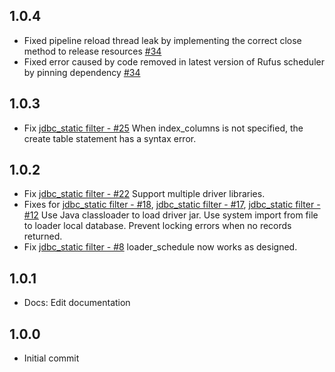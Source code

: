 ## 1.0.4
 - Fixed pipeline reload thread leak by implementing the correct close method to release resources [#34](https://github.com/logstash-plugins/logstash-filter-jdbc_static/pull/34)
 - Fixed error caused by code removed in latest version of Rufus scheduler by pinning dependency [#34](https://github.com/logstash-plugins/logstash-filter-jdbc_static/pull/34)

## 1.0.3
 - Fix [jdbc_static filter - #25](https://github.com/logstash-plugins/logstash-filter-jdbc_static/issues/25) When index_columns is not specified, the create table statement has a syntax error.

## 1.0.2
 - Fix [jdbc_static filter - #22](https://github.com/logstash-plugins/logstash-filter-jdbc_static/issues/22) Support multiple driver libraries.
 - Fixes for [jdbc_static filter - #18](https://github.com/logstash-plugins/logstash-filter-jdbc_static/issues/18), [jdbc_static filter - #17](https://github.com/logstash-plugins/logstash-filter-jdbc_static/issues/17), [jdbc_static filter - #12](https://github.com/logstash-plugins/logstash-filter-jdbc_static/issues/12) Use Java classloader to load driver jar. Use system import from file to loader local database. Prevent locking errors when no records returned.
 - Fix [jdbc_static filter - #8](https://github.com/logstash-plugins/logstash-filter-jdbc_static/issues/8) loader_schedule now works as designed.

## 1.0.1
 - Docs: Edit documentation

## 1.0.0
 - Initial commit
